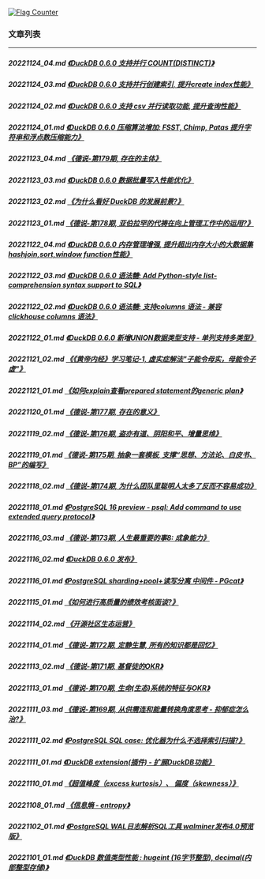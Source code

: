 <a rel="nofollow" href="http://info.flagcounter.com/h9V1"  ><img src="http://s03.flagcounter.com/count/h9V1/bg_FFFFFF/txt_000000/border_CCCCCC/columns_2/maxflags_12/viewers_0/labels_0/pageviews_0/flags_0/"  alt="Flag Counter"  border="0"  ></a>  
  
### 文章列表  
----  
##### 20221124_04.md   [《DuckDB 0.6.0 支持并行 COUNT(DISTINCT)》](20221124_04.md)  
##### 20221124_03.md   [《DuckDB 0.6.0 支持并行创建索引, 提升create index性能》](20221124_03.md)  
##### 20221124_02.md   [《DuckDB 0.6.0 支持 csv 并行读取功能, 提升查询性能》](20221124_02.md)  
##### 20221124_01.md   [《DuckDB 0.6.0 压缩算法增加: FSST, Chimp, Patas 提升字符串和浮点数压缩能力》](20221124_01.md)  
##### 20221123_04.md   [《德说-第179期, 存在的主体》](20221123_04.md)  
##### 20221123_03.md   [《DuckDB 0.6.0 数据批量写入性能优化》](20221123_03.md)  
##### 20221123_02.md   [《为什么看好 DuckDB 的发展前景?》](20221123_02.md)  
##### 20221123_01.md   [《德说-第178期, 亚伯拉罕的代祷在向上管理工作中的运用?》](20221123_01.md)  
##### 20221122_04.md   [《DuckDB 0.6.0 内存管理增强, 提升超出内存大小的大数据集hashjoin,sort,window function性能》](20221122_04.md)  
##### 20221122_03.md   [《DuckDB 0.6.0 语法糖: Add Python-style list-comprehension syntax support to SQL》](20221122_03.md)  
##### 20221122_02.md   [《DuckDB 0.6.0 语法糖: 支持columns 语法 - 兼容clickhouse columns 语法》](20221122_02.md)  
##### 20221122_01.md   [《DuckDB 0.6.0 新增UNION数据类型支持 - 单列支持多类型》](20221122_01.md)  
##### 20221121_02.md   [《《黄帝内经》学习笔记-1, 虚实症解法"子能令母实，母能令子虚"》](20221121_02.md)  
##### 20221121_01.md   [《如何explain查看prepared statement的generic plan》](20221121_01.md)  
##### 20221120_01.md   [《德说-第177期, 存在的意义》](20221120_01.md)  
##### 20221119_02.md   [《德说-第176期, 盗亦有道、阴阳和平、增量思维》](20221119_02.md)  
##### 20221119_01.md   [《德说-第175期, 抽象一套模板, 支撑“思想、方法论、白皮书、BP”的编写》](20221119_01.md)  
##### 20221118_02.md   [《德说-第174期, 为什么团队里聪明人太多了反而不容易成功》](20221118_02.md)  
##### 20221118_01.md   [《PostgreSQL 16 preview - psql: Add command to use extended query protocol》](20221118_01.md)  
##### 20221116_03.md   [《德说-第173期, 人生最重要的事8: 成象能力》](20221116_03.md)  
##### 20221116_02.md   [《DuckDB 0.6.0 发布》](20221116_02.md)  
##### 20221116_01.md   [《PostgreSQL sharding+pool+读写分离 中间件 - PGcat》](20221116_01.md)  
##### 20221115_01.md   [《如何进行高质量的绩效考核面谈?》](20221115_01.md)  
##### 20221114_02.md   [《开源社区生态运营》](20221114_02.md)  
##### 20221114_01.md   [《德说-第172期, 定静生慧, 所有的知识都是回忆》](20221114_01.md)  
##### 20221113_02.md   [《德说-第171期, 基督徒的OKR》](20221113_02.md)  
##### 20221113_01.md   [《德说-第170期, 生命(生态)系统的特征与OKR》](20221113_01.md)  
##### 20221111_03.md   [《德说-第169期, 从供需连和能量转换角度思考 - 抑郁症怎么治?》](20221111_03.md)  
##### 20221111_02.md   [《PostgreSQL SQL case: 优化器为什么不选择索引扫描?》](20221111_02.md)  
##### 20221111_01.md   [《DuckDB extension(插件) - 扩展DuckDB功能》](20221111_01.md)  
##### 20221110_01.md   [《超值峰度（excess kurtosis）、 偏度（skewness）》](20221110_01.md)  
##### 20221108_01.md   [《信息熵 - entropy》](20221108_01.md)  
##### 20221102_01.md   [《PostgreSQL WAL日志解析SQL工具 walminer发布4.0预览版》](20221102_01.md)  
##### 20221101_01.md   [《DuckDB 数值类型性能 : hugeint (16字节整型), decimal(内部整型存储)》](20221101_01.md)  

